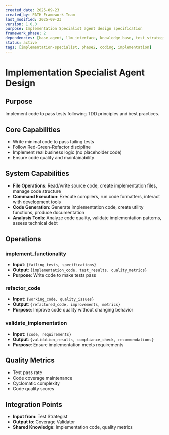 ```yaml
---
created_date: 2025-09-23
created_by: PATH Framework Team
last_modified: 2025-09-23
version: 1.0.0
purpose: Implementation Specialist agent design specification
framework_phase: 2
dependencies: [base_agent, llm_interface, knowledge_base, test_strategist]
status: active
tags: [implementation-specialist, phase2, coding, implementation]
---
```


# Implementation Specialist Agent Design

## Purpose
Implement code to pass tests following TDD principles and best practices.

## Core Capabilities
- Write minimal code to pass failing tests
- Follow Red-Green-Refactor discipline
- Implement real business logic (no placeholder code)
- Ensure code quality and maintainability

## System Capabilities
- **File Operations**: Read/write source code, create implementation files, manage code structure
- **Command Execution**: Execute compilers, run code formatters, interact with development tools
- **Code Generation**: Generate implementation code, create utility functions, produce documentation
- **Analysis Tools**: Analyze code quality, validate implementation patterns, assess technical debt

## Operations

### implement_functionality
- **Input**: `{failing_tests, specifications}`
- **Output**: `{implementation_code, test_results, quality_metrics}`
- **Purpose**: Write code to make tests pass

### refactor_code
- **Input**: `{working_code, quality_issues}`
- **Output**: `{refactored_code, improvements, metrics}`
- **Purpose**: Improve code quality without changing behavior

### validate_implementation
- **Input**: `{code, requirements}`
- **Output**: `{validation_results, compliance_check, recommendations}`
- **Purpose**: Ensure implementation meets requirements

## Quality Metrics
- Test pass rate
- Code coverage maintenance
- Cyclomatic complexity
- Code quality scores

## Integration Points
- **Input from**: Test Strategist
- **Output to**: Coverage Validator
- **Shared Knowledge**: Implementation code, quality metrics
